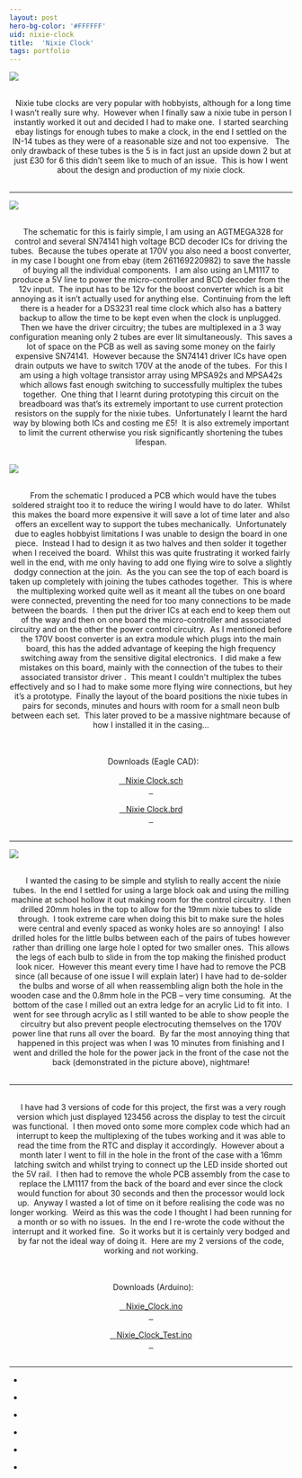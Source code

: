 ```yaml
---
layout: post
hero-bg-color: '#FFFFFF'
uid: nixie-clock
title:  'Nixie Clock'
tags: portfolio
---
```


<a href="{{ site.url }}/images/portfolio/nixie-clock/IMG_5355.JPG">
<img src = "{{ site.url }}/images/portfolio/nixie-clock/IMG_5355.JPG">
</a>


<div class="sqs-html-content">
 <p class="" style="text-align:center;white-space:pre-wrap;">
  Nixie tube clocks are very popular with hobbyists, although for a long time I wasn’t really sure why.  However when I finally saw a nixie tube in person I instantly worked it out and decided I had to make one.  I started searching ebay listings for enough tubes to make a clock, in the end I settled on the IN-14 tubes as they were of a reasonable size and not too expensive.   The only drawback of these tubes is the 5 is in fact just an upside down 2 but at just £30 for 6 this didn’t seem like to much of an issue.  This is how I went about the design and production of my nixie clock.
 </p>
</div>


<hr>

<a href="{{ site.url }}/images/portfolio/nixie-clock/image-asset.png">
<img src = "{{ site.url }}/images/portfolio/nixie-clock/image-asset.png">
</a>


<div class="sqs-html-content">
 <p class="" style="text-align:center;white-space:pre-wrap;">
  The schematic for this is fairly simple, I am using an AGTMEGA328 for control and several SN74141 high voltage BCD decoder ICs for driving the tubes.  Because the tubes operate at 170V you also need a boost converter, in my case I bought one from ebay (item 261169220982) to save the hassle of buying all the individual components.  I am also using an LM1117 to produce a 5V line to power the micro-controller and BCD decoder from the 12v input.  The input has to be 12v for the boost converter which is a bit annoying as it isn’t actually used for anything else.  Continuing from the left there is a header for a DS3231 real time clock which also has a battery backup to allow the time to be kept even when the clock is unplugged.  Then we have the driver circuitry; the tubes are multiplexed in a 3 way configuration meaning only 2 tubes are ever lit simultaneously.  This saves a lot of space on the PCB as well as saving some money on the fairly expensive SN74141.  However because the SN74141 driver ICs have open drain outputs we have to switch 170V at the anode of the tubes.  For this I am using a high voltage transistor array using MPSA92s and MPSA42s which allows fast enough switching to successfully multiplex the tubes together.  One thing that I learnt during prototyping this circuit on the breadboard was that’s its extremely important to use current protection resistors on the supply for the nixie tubes.  Unfortunately I learnt the hard way by blowing both ICs and costing me £5!  It is also extremely important to limit the current otherwise you risk significantly shortening the tubes lifespan.
 </p>
</div>


<a href="{{ site.url }}/images/portfolio/nixie-clock/image-asset.png">
<img src = "{{ site.url }}/images/portfolio/nixie-clock/image-asset.png">
</a>


<div class="sqs-html-content">
 <p class="" style="text-align:center;white-space:pre-wrap;">
  From the schematic I produced a PCB which would have the tubes soldered straight too it to reduce the wiring I would have to do later.  Whilst this makes the board more expensive it will save a lot of time later and also offers an excellent way to support the tubes mechanically.  Unfortunately due to eagles hobbyist limitations I was unable to design the board in one piece.  Instead I had to design it as two halves and then solder it together when I received the board.  Whilst this was quite frustrating it worked fairly well in the end, with me only having to add one flying wire to solve a slightly dodgy connection at the join.  As the you can see the top of each board is taken up completely with joining the tubes cathodes together.  This is where the multiplexing worked quite well as it meant all the tubes on one board were connected, preventing the need for too many connections to be made between the boards.  I then put the driver ICs at each end to keep them out of the way and then on one board the micro-controller and associated circuitry and on the other the power control circuitry.  As I mentioned before the 170V boost converter is an extra module which plugs into the main board, this has the added advantage of keeping the high frequency switching away from the sensitive digital electronics.  I did make a few mistakes on this board, mainly with the connection of the tubes to their associated transistor driver .  This meant I couldn't multiplex the tubes effectively and so I had to make some more flying wire connections, but hey it’s a prototype.  Finally the layout of the board positions the nixie tubes in pairs for seconds, minutes and hours with room for a small neon bulb between each set.  This later proved to be a massive nightmare because of how I installed it in the casing…
 </p>
 <p class="" style="text-align:center;white-space:pre-wrap;">
  Downloads (Eagle CAD):
  <a href="/s/Nixie-clock.sch">
   Nixie Clock.sch
  </a>
  <a href="/s/Nixie-clock.brd">
   Nixie Clock.brd
  </a>
 </p>
</div>


<hr>

<a href="{{ site.url }}/images/portfolio/nixie-clock/image-asset.jpeg">
<img src = "{{ site.url }}/images/portfolio/nixie-clock/image-asset.jpeg">
</a>


<div class="sqs-html-content">
 <p class="" style="text-align:center;white-space:pre-wrap;">
  I wanted the casing to be simple and stylish to really accent the nixie tubes.  In the end I settled for using a large block oak and using the milling machine at school hollow it out making room for the control circuitry.  I then drilled 20mm holes in the top to allow for the 19mm nixie tubes to slide through.  I took extreme care when doing this bit to make sure the holes were central and evenly spaced as wonky holes are so annoying!  I also drilled holes for the little bulbs between each of the pairs of tubes however rather than drilling one large hole I opted for two smaller ones.  This allows the legs of each bulb to slide in from the top making the finished product look nicer.  However this meant every time I have had to remove the PCB since (all because of one issue I will explain later) I have had to de-solder the bulbs and worse of all when reassembling align both the hole in the wooden case and the 0.8mm hole in the PCB – very time consuming.  At the bottom of the case I milled out an extra ledge for an acrylic Lid to fit into.  I went for see through acrylic as I still wanted to be able to show people the circuitry but also prevent people electrocuting themselves on the 170V power line that runs all over the board.  By far the most annoying thing that happened in this project was when I was 10 minutes from finishing and I went and drilled the hole for the power jack in the front of the case not the back (demonstrated in the picture above), nightmare!
 </p>
</div>


<hr>

<div class="sqs-html-content">
 <p class="" style="text-align:center;white-space:pre-wrap;">
  I have had 3 versions of code for this project, the first was a very rough version which just displayed 123456 across the display to test the circuit was functional.  I then moved onto some more complex code which had an interrupt to keep the multiplexing of the tubes working and it was able to read the time from the RTC and display it accordingly.  However about a month later I went to fill in the hole in the front of the case with a 16mm latching switch and whilst trying to connect up the LED inside shorted out the 5V rail.  I then had to remove the whole PCB assembly from the case to replace the LM1117 from the back of the board and ever since the clock would function for about 30 seconds and then the processor would lock up.  Anyway I wasted a lot of time on it before realising the code was no longer working.  Weird as this was the code I thought I had been running for a month or so with no issues.  In the end I re-wrote the code without the interrupt and it worked fine.  So it works but it is certainly very bodged and by far not the ideal way of doing it.  Here are my 2 versions of the code, working and not working.
 </p>
 <p class="" style="text-align:center;white-space:pre-wrap;">
  Downloads (Arduino):
  <a href="/s/Nixie_Clock.ino">
   Nixie_Clock.ino
  </a>
  <a href="/s/Nixie_Clock_Test.ino">
   Nixie_Clock_Test.ino
  </a>
 </p>
</div>


<hr>

<ul class="projects clearfix">
  <li>
    <div class="project" style='background-image: url(/images/portfolio/nixie-clock/IMG_5355.JPG)'>
      <a class="cover" href="{{ site.url }}/images/portfolio/nixie-clock/IMG_5355.JPG"></a>
    </div>
  </li>
  <li>
    <div class="project" style='background-image: url(/images/portfolio/nixie-clock/IMG_5374.JPG)'>
      <a class="cover" href="{{ site.url }}/images/portfolio/nixie-clock/IMG_5374.JPG"></a>
    </div>
  </li>
  <li>
    <div class="project" style='background-image: url(/images/portfolio/nixie-clock/IMG_5377.JPG)'>
      <a class="cover" href="{{ site.url }}/images/portfolio/nixie-clock/IMG_5377.JPG"></a>
    </div>
  </li>
  <li>
    <div class="project" style='background-image: url(/images/portfolio/nixie-clock/IMAG1340.jpg)'>
      <a class="cover" href="{{ site.url }}/images/portfolio/nixie-clock/IMAG1340.jpg"></a>
    </div>
  </li>
  <li>
    <div class="project" style='background-image: url(/images/portfolio/nixie-clock/IMG_5372.JPG)'>
      <a class="cover" href="{{ site.url }}/images/portfolio/nixie-clock/IMG_5372.JPG"></a>
    </div>
  </li>
  <li>
    <div class="project" style='background-image: url(/images/portfolio/nixie-clock/IMG_5356.JPG)'>
      <a class="cover" href="{{ site.url }}/images/portfolio/nixie-clock/IMG_5356.JPG"></a>
    </div>
  </li>
</ul>
<br>


